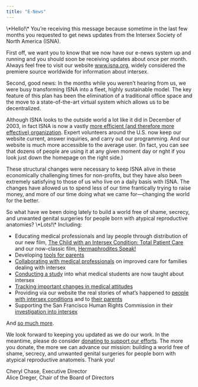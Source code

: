 ```yaml
---
title: "E-News"
---
```


<p>\*Hello!\* You&#8217;re receiving this message because sometime in the last few months you requested to get news updates from the Intersex Society of North America (<span class="caps">ISNA</span>).  </p>

<p>First off, we want you to know that we now have our e-news system up and running and you should soon be receiving updates about once per month. Always feel free to visit our website <a href="http://www.isna.org">www.isna.org</a>, widely considered the premiere source worldwide for information about intersex.  </p>

<p>Second, good news: In the months while you weren&#8217;t hearing from us, we were busy transforming <span class="caps">ISNA</span> into a fleet, highly sustainable model. The key feature of this plan has been the elimination of a traditional office space and the move to a state-of-the-art virtual system which allows us to be decentralized.  </p>

<p>Although <span class="caps">ISNA</span> looks to the outside world a lot like it did in December of 2003, in fact <span class="caps">ISNA</span> is now a vastly <a href="/node/view/594">more efficient (and therefore more effective) organization</a>. Expert volunteers around the U.S. now keep our website current, answer inquiries, and carry out our programming. And our website is much more accessible to the average user. (In fact, you can see that dozens of people are using it at any given moment day or nght if you look just down the homepage on the right side.)  </p>

<p>These structural changes were necessary to keep <span class="caps">ISNA</span> alive in these economically challenging times for non-profits, but they have also been extremely satisfying to those of us who live on a daily basis with <span class="caps">ISNA</span>. The changes have allowed us to spend less of our time frantically trying to raise money, and more of our time doing what we came for&#8212;changing the world for the better.  </p>

<p>So what have we been doing lately to build a world free of shame, secrecy, and unwanted genital surgeries for people born with atypical reproductive anatomies? \*Lots!\* Including:  </p>

<ul>
	<li>Educating medical professionals and lay people through distribution of our new film, <a href="/totalpatientcare">The Child with an Intersex Condition: Total Patient Care</a> and our now-classic film, <a href="/hermaphroditesspeak">Hermaphrodites Speak!</a></li>
	<li>Developing <a href="/node/view/631">tools for parents</a></li>
	<li><a href="/about/medicalboard">Collaborating with medical professionals</a> on improved care for families dealing with intersex</li>
	<li><a href="/merisignup">Conducting a study</a> into what medical students are now taught about intersex</li>
	<li><a href="/node/view/570">Tracking important changes in medical attitudes</a></li>
	<li>Providing via our website the real stories of what&#8217;s happened to <a href="/missingvagina">people with intersex conditions</a> and to <a href="/node/view/633">their parents</a></li>
	<li>Supporting the San Francisco Human Rights Commission in their <a href="/node/view/606">investigation into intersex</a></li>
</ul>

<p>And <a href="/accomplishments/2004">so much more</a>.  </p>

<p>We look forward to keeping you updated as we do our work. In the meantime, please do consider <a href="http://www.isna.org/donate">donating to support our efforts</a>. The more you donate, the more we can advance our mission: building a world free of shame, secrecy, and unwanted genital surgeries for people born with atypical reproductive anatomeis. Thank you!  </p>

<p>Cheryl Chase, Executive Director  <br />
Alice Dreger, Chair of the Board of Directors</p>